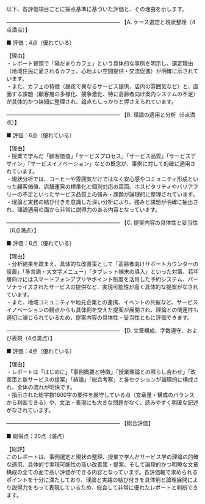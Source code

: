 以下、各評価項目ごとに採点基準に基づいた評価と、その理由を示します。

──────────────────────────────
【A. ケース選定と現状整理（4点満点）】

■ 評価：4点（優れている）

【理由】  
・レポート冒頭で「陽だまりカフェ」という具体的な事例を明示し、選定理由（地域住民に愛されるカフェ、心地よい空間提供・交流促進）が明確に示されています。  
・また、カフェの特徴（昼夜で異なるサービス提供、店内の雰囲気など）と、直面する課題（顧客層の多様化、競争激化、特に高齢者向け案内システムの不足）が具体的かつ詳細に整理され、論点もしっかりと押さえられています。

──────────────────────────────
【B. 理論の適用と分析（6点満点）】

■ 評価：6点（優れている）

【理由】  
・授業で学んだ「顧客価値」「サービスプロセス」「サービス品質」「サービスデザイン」「サービスイノベーション」などの概念が、事例に対して的確に適用されています。  
・現状分析では、コーヒーや雰囲気だけではなく安心感やコミュニティ形成といった顧客価値、店舗運営の標準化と個別対応の両面、ホスピタリティやバリアフリーの不足といったサービス品質上の強み・課題が論理的に整理されています。  
・理論と実務の結び付きを意識した深い分析により、強みと課題が明確に抽出され、理論適用の面から非常に説得力のある内容となっています。

──────────────────────────────
【C. 提案内容の具体性と妥当性（6点満点）】

■ 評価：6点（優れている）

【理由】  
・分析結果を踏まえ、具体的な改善策として「高齢者向けサポートカウンターの設置」「多言語・大文字メニュー」「タブレット端末の導入」といった対策、若年層向けにはスマートフォンアプリやポイント制度を活用した予約システム、パーソナライズされたサービスの提供など、実現可能性が高く具体的な提案がなされています。  
・また、地域コミュニティや地元企業との連携、イベントの共催など、サービスイノベーションの観点からも具体例を交えた提案が展開され、理論との関連性も適切に論じられているため、提案内容の具体性・妥当性ともに評価できます。

──────────────────────────────
【D. 文章構成、字数遵守、および表現（4点満点）】

■ 評価：4点（優れている）

【理由】  
・レポートは「はじめに」「事例概要と特徴」「授業理論との照らし合わせ」「改善策と新サービスの提案」「結論」「総合考察」と各セクションが論理的に構成され、全体の流れが明快です。  
・指示された総字数1600字の要件を厳守している点（文章量・構成のバランスから判断できる）や、文法・表現にも大きな問題がなく、読みやすく明確な記述がなされています。

──────────────────────────────
【総合評価】

■ 総得点：20点（満点）

【総評】  
このレポートは、事例選定と現状の整理、授業で学んだサービス学の理論の的確な適用、具体的で実現可能性の高い改善策・提案、そして論理的かつ明瞭な文章構成の全ての面で高い評価ができる内容となっています。各評価軸で求められるポイントを十分に満たしており、理論と実践の結び付きを具体例と論理展開により説得力をもって表現しているため、総合して非常に優れたレポートと判断できます。